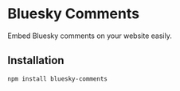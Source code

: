 # Bluesky Comments

Embed Bluesky comments on your website easily.

## Installation

```bash
npm install bluesky-comments
```
